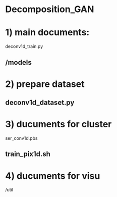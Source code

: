 # Decomposition_GAN


# 1) main documents:
deconv1d_train.py

/models
--------------------
# 2) prepare dataset
deconv1d_dataset.py
--------------------
# 3) ducuments for cluster
ser_conv1d.pbs

train_pix1d.sh
---------------------
# 4) ducuments for visu
/util
